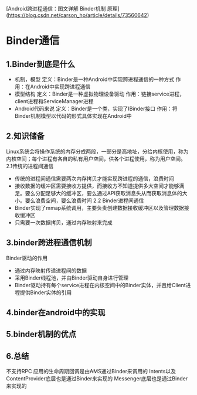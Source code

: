 [Android跨进程通信：图文详解 Binder机制 原理]
(https://blog.csdn.net/carson_ho/article/details/73560642)
# Binder通信
## 1.Binder到底是什么
* 机制，模型
定义：Binder是一种Android中实现跨进程通信的一种方式
作用：在Android中实现跨进程通信
* 模型结构
定义：Binder是一种虚拟物理设备驱动
作用：链接service进程，client进程和ServiceManager进程
* Android代码来说
定义：Binder是一个类，实现了IBinder接口
作用：将Binder机制模型以代码的形式具体实现在Android中
## 2.知识储备
Linux系统会将操作系统的内存分成两段，一部分是高地址，分给内核使用，称为内核空间；每个进程有各自的私有用户空间，供各个进程使用，称为用户空间。
2.1传统的进程间通信
* 传统的进程间通信需要两次内存拷贝才能实现跨进程的通信，浪费时间
* 接收数据的缓冲区需要接收方提供，而接收方不知道提供多大空间才能够满足。要么分配足够大的缓冲区，要么通过API获取消息头从而获取消息体的大小。要么浪费空间，要么浪费时间
2.2 Binder进程间通信
* Binder实现了mmap系统调用，主要负责创建数据接收缓冲区以及管理数据接收缓冲区
* 只需要一次数据拷贝，通过内存映射来完成
## 3.binder跨进程通信机制
Binder驱动的作用
* 通过内存映射传递进程间的数据
* 采用Binder线程池，并由Binder驱动自身进行管理
* Binder驱动持有每个service进程在内核空间中的Binder实体，并且给Client进程提供Binder实体的引用
## 4.binder在android中的实现
## 5.binder机制的优点
## 6.总结
不支持RPC
应用的生命周期回调是由AMS通过Binder来调用的
Intents以及ContentProvider底层也是通过Binder来实现的
Messenger底层也是通过Binder来实现的
